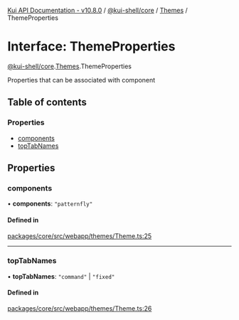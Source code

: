 [Kui API Documentation - v10.8.0](../README.md) / [@kui-shell/core](../modules/kui_shell_core.md) / [Themes](../modules/kui_shell_core.Themes.md) / ThemeProperties

# Interface: ThemeProperties

[@kui-shell/core](../modules/kui_shell_core.md).[Themes](../modules/kui_shell_core.Themes.md).ThemeProperties

Properties that can be associated with <Kui/> component

## Table of contents

### Properties

- [components](kui_shell_core.Themes.ThemeProperties.md#components)
- [topTabNames](kui_shell_core.Themes.ThemeProperties.md#toptabnames)

## Properties

### components

• **components**: `"patternfly"`

#### Defined in

[packages/core/src/webapp/themes/Theme.ts:25](https://github.com/mra-ruiz/kui/blob/76908b178/packages/core/src/webapp/themes/Theme.ts#L25)

---

### topTabNames

• **topTabNames**: `"command"` \| `"fixed"`

#### Defined in

[packages/core/src/webapp/themes/Theme.ts:26](https://github.com/mra-ruiz/kui/blob/76908b178/packages/core/src/webapp/themes/Theme.ts#L26)
